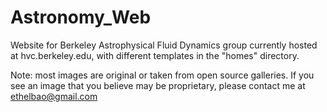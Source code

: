Astronomy_Web
=============

Website for Berkeley Astrophysical Fluid Dynamics group currently hosted at hvc.berkeley.edu, with different templates in the "homes" directory. 

Note: most images are original or taken from open source galleries. If you see an image that you believe may be proprietary, please contact me at ethelbao@gmail.com  
